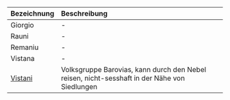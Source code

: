 | Bezeichnung | Beschreibung |
|:------------|:----------------|
| Giorgio | - |
| Rauni | - |
| Remaniu | - |
| Vistana | - |
| [Vistani](https://lolindhir.github.io/PnP/factions/vistani) | Volksgruppe Barovias, kann durch den Nebel reisen, nicht-sesshaft in der Nähe von Siedlungen |

